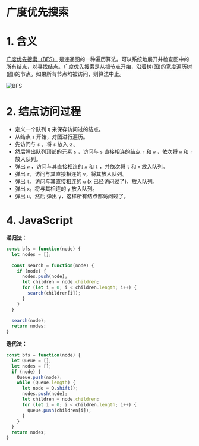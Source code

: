 # 广度优先搜索

# 1. 含义

[广度优先搜索（BFS）](https://zh.wikipedia.org/wiki/%E5%B9%BF%E5%BA%A6%E4%BC%98%E5%85%88%E6%90%9C%E7%B4%A2) 是连通图的一种遍历算法。可以系统地展开并检查图中的所有结点，以寻找结点。广度优先搜索是从根节点开始，沿着树(图)的宽度遍历树(图)的节点。如果所有节点均被访问，则算法中止。

![BFS](https://xoyolucas.github.io/2019/11/05/%E5%B9%BF%E5%BA%A6%E4%BC%98%E5%85%88%E6%90%9C%E7%B4%A2%E5%92%8C%E6%B7%B1%E5%BA%A6%E4%BC%98%E5%85%88%E6%90%9C%E7%B4%A2/BFS.JPG)

# 2. 结点访问过程
- 定义一个队列  `Q`  来保存访问过的结点。
- 从结点 `s` 开始，对图进行遍历。
- 先访问与 `s` ，将 `s` 放入 `Q` 。
- 然后弹出队列顶部的元素 `s` ，访问与 `s` 直接相连的结点  `r` 和 `w` ，依次将 `w` 和 `r` 放入队列。
- 弹出 `w` ，访问与其直接相连的 `x` 和 `t` ，并依次将 `t` 和 `x` 放入队列。
- 弹出 `r`，访问与其直接相连的 `v`，将其放入队列。
- 弹出 `t`，访问与其直接相连的 `u` (x 已经访问过了)，放入队列。
- 弹出 `x`，将与其相连的 `y` 放入队列。
- 弹出 `u`，然后 弹出 `y`，这样所有结点都访问过了。

# 4. JavaScript

**递归法：**

```js
const bfs = function(node) {
  let nodes = [];
  
  const search = function(node) {
    if (node) {
      nodes.push(node);
      let children = node.children;
      for (let i = 0; i < children.length; i++) {
        search(children[i]);
      }
    }
  }
  
  search(node);
  return nodes;
}
```

**迭代法：**

```js
const bfs = function(node) {
  let Queue = [];
  let nodes = [];
  if (node) {
    Queue.push(node);
    while (Queue.length) {
      let node = Q.shift();
      nodes.push(node);
      let children = node.children;
      for (let i = 0; i < children.length; i++) {
        Queue.push(children[i]);
      }
    }
  }
  return nodes;
}
```